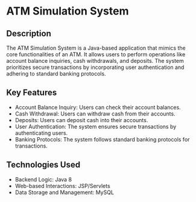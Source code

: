 
# ATM Simulation System

## Description

The ATM Simulation System is a Java-based application that mimics the core functionalities of an ATM. It allows users to perform operations like account balance inquiries, cash withdrawals, and deposits. The system prioritizes secure transactions by incorporating user authentication and adhering to standard banking protocols.

## Key Features

- Account Balance Inquiry: Users can check their account balances.
- Cash Withdrawal: Users can withdraw cash from their accounts.
- Deposits: Users can deposit cash into their accounts.
- User Authentication: The system ensures secure transactions by authenticating users.
- Banking Protocols: The system follows standard banking protocols for transactions.

## Technologies Used

- Backend Logic: Java 8
- Web-based Interactions: JSP/Servlets
- Data Storage and Management: MySQL

